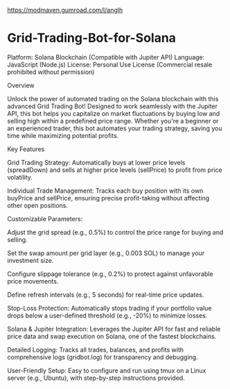 https://modmaven.gumroad.com/l/anglh

# Grid-Trading-Bot-for-Solana

Platform: Solana Blockchain (Compatible with Jupiter API)
Language: JavaScript (Node.js)
License: Personal Use License (Commercial resale prohibited without permission)

Overview

Unlock the power of automated trading on the Solana blockchain with this advanced Grid Trading Bot! Designed to work seamlessly with the Jupiter API, this bot helps you capitalize on market fluctuations by buying low and selling high within a predefined price range. Whether you're a beginner or an experienced trader, this bot automates your trading strategy, saving you time while maximizing potential profits.

Key Features





Grid Trading Strategy: Automatically buys at lower price levels (spreadDown) and sells at higher price levels (sellPrice) to profit from price volatility.



Individual Trade Management: Tracks each buy position with its own buyPrice and sellPrice, ensuring precise profit-taking without affecting other open positions.



Customizable Parameters:





Adjust the grid spread (e.g., 0.5%) to control the price range for buying and selling.



Set the swap amount per grid layer (e.g., 0.003 SOL) to manage your investment size.



Configure slippage tolerance (e.g., 0.2%) to protect against unfavorable price movements.



Define refresh intervals (e.g., 5 seconds) for real-time price updates.



Stop-Loss Protection: Automatically stops trading if your portfolio value drops below a user-defined threshold (e.g., -20%) to minimize losses.



Solana & Jupiter Integration: Leverages the Jupiter API for fast and reliable price data and swap execution on Solana, one of the fastest blockchains.



Detailed Logging: Tracks all trades, balances, and profits with comprehensive logs (gridbot.log) for transparency and debugging.



User-Friendly Setup: Easy to configure and run using tmux on a Linux server (e.g., Ubuntu), with step-by-step instructions provided.
